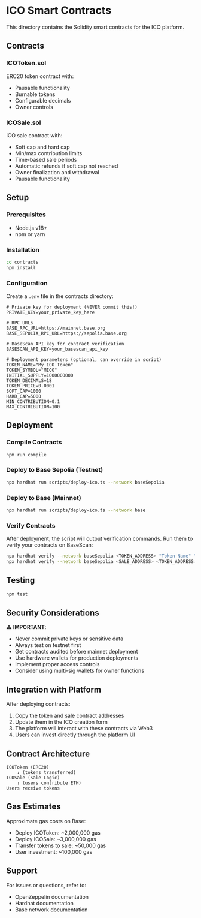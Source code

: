 # ICO Smart Contracts

This directory contains the Solidity smart contracts for the ICO platform.

## Contracts

### ICOToken.sol
ERC20 token contract with:
- Pausable functionality
- Burnable tokens
- Configurable decimals
- Owner controls

### ICOSale.sol
ICO sale contract with:
- Soft cap and hard cap
- Min/max contribution limits
- Time-based sale periods
- Automatic refunds if soft cap not reached
- Owner finalization and withdrawal
- Pausable functionality

## Setup

### Prerequisites
- Node.js v18+
- npm or yarn

### Installation

```bash
cd contracts
npm install
```

### Configuration

Create a `.env` file in the contracts directory:

```env
# Private key for deployment (NEVER commit this!)
PRIVATE_KEY=your_private_key_here

# RPC URLs
BASE_RPC_URL=https://mainnet.base.org
BASE_SEPOLIA_RPC_URL=https://sepolia.base.org

# BaseScan API key for contract verification
BASESCAN_API_KEY=your_basescan_api_key

# Deployment parameters (optional, can override in script)
TOKEN_NAME="My ICO Token"
TOKEN_SYMBOL="MICO"
INITIAL_SUPPLY=1000000000
TOKEN_DECIMALS=18
TOKEN_PRICE=0.0001
SOFT_CAP=1000
HARD_CAP=5000
MIN_CONTRIBUTION=0.1
MAX_CONTRIBUTION=100
```

## Deployment

### Compile Contracts

```bash
npm run compile
```

### Deploy to Base Sepolia (Testnet)

```bash
npx hardhat run scripts/deploy-ico.ts --network baseSepolia
```

### Deploy to Base (Mainnet)

```bash
npx hardhat run scripts/deploy-ico.ts --network base
```

### Verify Contracts

After deployment, the script will output verification commands. Run them to verify your contracts on BaseScan:

```bash
npx hardhat verify --network baseSepolia <TOKEN_ADDRESS> "Token Name" "SYMBOL" 1000000000 18
npx hardhat verify --network baseSepolia <SALE_ADDRESS> <TOKEN_ADDRESS> ...
```

## Testing

```bash
npm test
```

## Security Considerations

⚠️ **IMPORTANT**: 
- Never commit private keys or sensitive data
- Always test on testnet first
- Get contracts audited before mainnet deployment
- Use hardware wallets for production deployments
- Implement proper access controls
- Consider using multi-sig wallets for owner functions

## Integration with Platform

After deploying contracts:
1. Copy the token and sale contract addresses
2. Update them in the ICO creation form
3. The platform will interact with these contracts via Web3
4. Users can invest directly through the platform UI

## Contract Architecture

```
ICOToken (ERC20)
    ↓ (tokens transferred)
ICOSale (Sale Logic)
    ↓ (users contribute ETH)
Users receive tokens
```

## Gas Estimates

Approximate gas costs on Base:
- Deploy ICOToken: ~2,000,000 gas
- Deploy ICOSale: ~3,000,000 gas
- Transfer tokens to sale: ~50,000 gas
- User investment: ~100,000 gas

## Support

For issues or questions, refer to:
- OpenZeppelin documentation
- Hardhat documentation  
- Base network documentation
